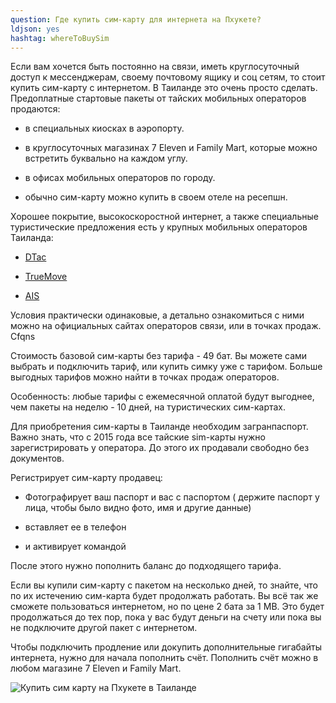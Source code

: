 ```yaml
---
question: Где купить сим-карту для интернета на Пхукете?
ldjson: yes
hashtag: whereToBuySim
---
```


Если вам хочется быть постоянно на связи, иметь круглосуточный доступ к мессенджерам, своему почтовому ящику и соц сетям, то стоит купить сим-карту с интернетом. В Таиланде это очень просто сделать. Предоплатные стартовые пакеты от тайских мобильных операторов продаются:

* в специальных киосках в аэропорту.

* в круглосуточных магазинах 7 Eleven и Family Mart, которые можно встретить буквально на каждом углу.

* в офисах мобильных операторов по городу.

* обычно сим-карту можно купить в своем отеле на ресепшн.

Хорошее покрытие, высокоскоростной интернет, а также специальные туристические предложения есть у крупных мобильных операторов Таиланда:

* [DTac](https://www.dtac.co.th/en/home.html)

* [TrueMove](https://www.true.th/truemoveh/site)

* [AIS](https://www.ais.th/en/index.html)

Условия практически одинаковые, а детально ознакомиться с ними можно на официальных сайтах операторов связи, или в точках продаж. Cfqns

Стоимость базовой сим-карты без тарифа - 49 бат. Вы можете сами выбрать и подключить тариф, или купить симку уже с тарифом. Больше выгодных тарифов можно найти в точках продаж операторов. 

Особенность: любые тарифы с ежемесячной оплатой будут выгоднее, чем пакеты на неделю - 10 дней, на туристических сим-картах.

Для приобретения сим-карты в Таиланде необходим загранпаспорт. Важно знать, что с 2015 года все тайские sim-карты нужно зарегистрировать у оператора. До этого их продавали свободно без документов.

Регистрирует сим-карту продавец:

* Фотографирует ваш паспорт и вас с паспортом ( держите паспорт у лица, чтобы было видно фото, имя и другие данные)

* вставляет ее в телефон

* и активирует командой

После этого нужно пополнить баланс до подходящего тарифа.

Если вы купили сим-карту с пакетом на несколько дней, то знайте, что по их истечению сим-карта будет продолжать работать. Вы всё так же сможете пользоваться интернетом, но по цене 2 бата за 1 MB. Это будет продолжаться до тех пор, пока у вас будут деньги на счету или пока вы не подключите другой пакет с интернетом.

Чтобы подключить продление или докупить дополнительные гигабайты интернета, нужно для начала пополнить счёт. Пополнить счёт можно в любом магазине 7 Eleven и Family Mart.

![Купить сим карту на Пхукете в Таиланде](https://phuketfaq.ru/assets/images/sim.jpeg)
